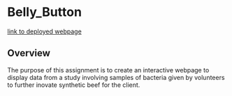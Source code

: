 # Belly_Button

[link to deployed webpage](http://127.0.0.1:5500/index.html)


## Overview
The purpose of this assignment is to create an interactive webpage to display data from a study involving samples of bacteria given by volunteers to further inovate synthetic beef for the client.

